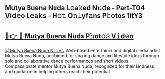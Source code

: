 ## Mutya Buena Nuda L𝚎a𝚔ed N𝚞𝚍e - Part-TO4 Vi𝚍𝚎o L𝚎a𝚔s - H𝚘𝚝 O𝚗𝚕yf𝚊ns P𝚑𝚘tos 1itY3

# <h2><a href="http://kf4kz3v.oniu.top/?m=Mutya+Buena+Nuda">🔗👉 🔴 Mutya Buena Nuda P𝚑ot𝚘𝚜 V𝚒d𝚎o</a></h2>

[![Mutya Buena Nuda Nu𝚍e𝚜](https://i.imgur.com/0qMVB7G.gif)](http://kf4kz3v.oniu.top/?m=Mutya+Buena+Nuda)
Web-based entertainer and digital media artist Mutya Buena Nuda, acclaimed for sharing dance and lifestyle ideas through solo and collaborative dance performances and short videos. Compassionate mentor Mutya Buena Nuda, recognized for their kindness and guidance in helping others reach their potential.  
